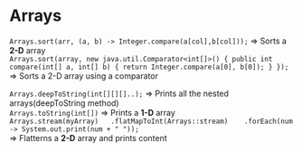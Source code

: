 # Arrays 

`Arrays.sort(arr, (a, b) -> Integer.compare(a[col],b[col]));` => Sorts a **2-D** array  
`Arrays.sort(array, new java.util.Comparator<int[]>() {
    public int compare(int[] a, int[] b) {
        return Integer.compare(a[0], b[0]);
    }
});`  
=> Sorts a 2-D array using a comparator  

`Arrays.deepToString(int[][][]..);` => Prints all the nested arrays(deepToString method)  
`Arrays.toString(int[])` => Prints a **1-D** array  
`Arrays.stream(myArray)  
.flatMapToInt(Arrays::stream)   
.forEach(num -> System.out.print(num + " "));`  
=> Flatterns a **2-D** array and prints content
